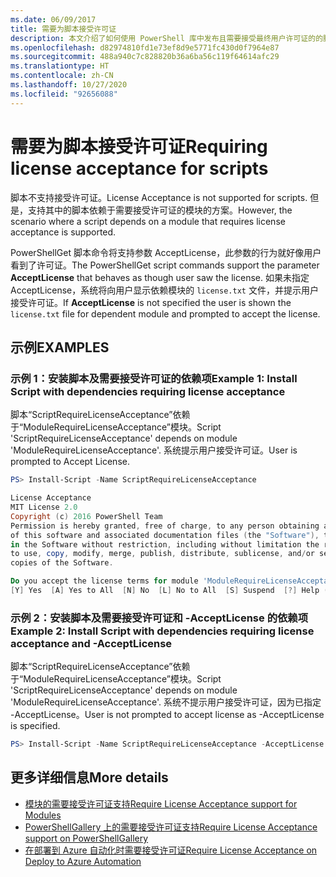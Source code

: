 ```yaml
---
ms.date: 06/09/2017
title: 需要为脚本接受许可证
description: 本文介绍了如何使用 PowerShell 库中发布且需要接受最终用户许可证的的脚本。
ms.openlocfilehash: d82974810fd1e73ef8d9e5771fc430d0f7964e87
ms.sourcegitcommit: 488a940c7c828820b36a6ba56c119f64614afc29
ms.translationtype: HT
ms.contentlocale: zh-CN
ms.lasthandoff: 10/27/2020
ms.locfileid: "92656088"
---
```

# <a name="requiring-license-acceptance-for-scripts"></a><span data-ttu-id="b5e91-103">需要为脚本接受许可证</span><span class="sxs-lookup"><span data-stu-id="b5e91-103">Requiring license acceptance for scripts</span></span>

<span data-ttu-id="b5e91-104">脚本不支持接受许可证。</span><span class="sxs-lookup"><span data-stu-id="b5e91-104">License Acceptance is not supported for scripts.</span></span> <span data-ttu-id="b5e91-105">但是，支持其中的脚本依赖于需要接受许可证的模块的方案。</span><span class="sxs-lookup"><span data-stu-id="b5e91-105">However, the scenario where a script depends on a module that requires license acceptance is supported.</span></span>

<span data-ttu-id="b5e91-106">PowerShellGet 脚本命令将支持参数 AcceptLicense，此参数的行为就好像用户看到了许可证。</span><span class="sxs-lookup"><span data-stu-id="b5e91-106">The PowerShellGet script commands support the parameter **AcceptLicense** that behaves as though user saw the license.</span></span> <span data-ttu-id="b5e91-107">如果未指定 AcceptLicense，系统将向用户显示依赖模块的 `license.txt` 文件，并提示用户接受许可证。</span><span class="sxs-lookup"><span data-stu-id="b5e91-107">If **AcceptLicense** is not specified the user is shown the `license.txt` file for dependent module and prompted to accept the license.</span></span>

## <a name="examples"></a><span data-ttu-id="b5e91-108">示例</span><span class="sxs-lookup"><span data-stu-id="b5e91-108">EXAMPLES</span></span>

### <a name="example-1-install-script-with-dependencies-requiring-license-acceptance"></a><span data-ttu-id="b5e91-109">示例 1：安装脚本及需要接受许可证的依赖项</span><span class="sxs-lookup"><span data-stu-id="b5e91-109">Example 1: Install Script with dependencies requiring license acceptance</span></span>

<span data-ttu-id="b5e91-110">脚本“ScriptRequireLicenseAcceptance”依赖于“ModuleRequireLicenseAcceptance”模块。</span><span class="sxs-lookup"><span data-stu-id="b5e91-110">Script 'ScriptRequireLicenseAcceptance' depends on module 'ModuleRequireLicenseAcceptance'.</span></span> <span data-ttu-id="b5e91-111">系统提示用户接受许可证。</span><span class="sxs-lookup"><span data-stu-id="b5e91-111">User is prompted to Accept License.</span></span>

```PowerShell
PS> Install-Script -Name ScriptRequireLicenseAcceptance

License Acceptance
MIT License 2.0
Copyright (c) 2016 PowerShell Team
Permission is hereby granted, free of charge, to any person obtaining a copy
of this software and associated documentation files (the "Software"), to deal
in the Software without restriction, including without limitation the rights
to use, copy, modify, merge, publish, distribute, sublicense, and/or sell
copies of the Software.

Do you accept the license terms for module 'ModuleRequireLicenseAcceptance'.
[Y] Yes  [A] Yes to All  [N] No  [L] No to All  [S] Suspend  [?] Help (default is "N"):
```

### <a name="example-2-install-script-with-dependencies-requiring-license-acceptance-and--acceptlicense"></a><span data-ttu-id="b5e91-112">示例 2：安装脚本及需要接受许可证和 -AcceptLicense 的依赖项</span><span class="sxs-lookup"><span data-stu-id="b5e91-112">Example 2: Install Script with dependencies requiring license acceptance and -AcceptLicense</span></span>

<span data-ttu-id="b5e91-113">脚本“ScriptRequireLicenseAcceptance”依赖于“ModuleRequireLicenseAcceptance”模块。</span><span class="sxs-lookup"><span data-stu-id="b5e91-113">Script 'ScriptRequireLicenseAcceptance' depends on module 'ModuleRequireLicenseAcceptance'.</span></span> <span data-ttu-id="b5e91-114">系统不提示用户接受许可证，因为已指定 -AcceptLicense。</span><span class="sxs-lookup"><span data-stu-id="b5e91-114">User is not prompted to accept license as -AcceptLicense is specified.</span></span>

```PowerShell
PS> Install-Script -Name ScriptRequireLicenseAcceptance -AcceptLicense
```

## <a name="more-details"></a><span data-ttu-id="b5e91-115">更多详细信息</span><span class="sxs-lookup"><span data-stu-id="b5e91-115">More details</span></span>

- [<span data-ttu-id="b5e91-116">模块的需要接受许可证支持</span><span class="sxs-lookup"><span data-stu-id="b5e91-116">Require License Acceptance support for Modules</span></span>](module-license-acceptance.md)
- [<span data-ttu-id="b5e91-117">PowerShellGallery 上的需要接受许可证支持</span><span class="sxs-lookup"><span data-stu-id="b5e91-117">Require License Acceptance support on PowerShellGallery</span></span>](../how-to/working-with-packages/packages-that-require-license-acceptance.md)
- [<span data-ttu-id="b5e91-118">在部署到 Azure 自动化时需要接受许可证</span><span class="sxs-lookup"><span data-stu-id="b5e91-118">Require License Acceptance on Deploy to Azure Automation</span></span>](../how-to/working-with-packages/deploy-to-azure-automation.md)

